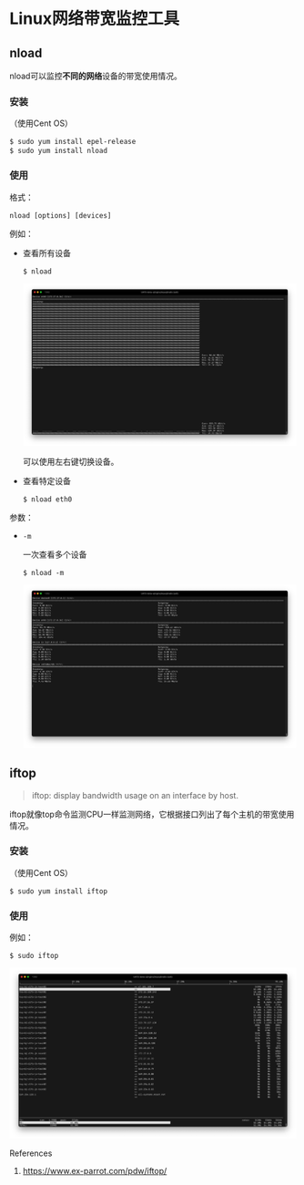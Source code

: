 # Linux网络带宽监控工具

## nload

nload可以监控**不同的网络**设备的带宽使用情况。

### 安装

（使用Cent OS）

```
$ sudo yum install epel-release
$ sudo yum install nload
```

### 使用

格式：

```
nload [options] [devices]
```

例如：

- 查看所有设备

  ```
  $ nload
  ```

  ![image-20211229215208218](Linux%E5%B8%A6%E5%AE%BD%E7%9B%91%E6%8E%A7%E5%B7%A5%E5%85%B7_assets/use_of_nload.png)

  可以使用左右键切换设备。

- 查看特定设备

  ```
  $ nload eth0
  ```

参数：

- `-m`

  一次查看多个设备

  ```
  $ nload -m
  ```

  ![image-20211229213318112](Linux%E5%B8%A6%E5%AE%BD%E7%9B%91%E6%8E%A7%E5%B7%A5%E5%85%B7_assets/use_of_nload-m.png)

## iftop

> iftop: display bandwidth usage on an interface by host.

iftop就像top命令监测CPU一样监测网络，它根据接口列出了每个主机的带宽使用情况。

### 安装

（使用Cent OS）

```
$ sudo yum install iftop
```

### 使用

例如：

```
$ sudo iftop
```

![image-20211229215945856](Linux%E5%B8%A6%E5%AE%BD%E7%9B%91%E6%8E%A7%E5%B7%A5%E5%85%B7_assets/use_of_iftop.png)

References

1. https://www.ex-parrot.com/pdw/iftop/